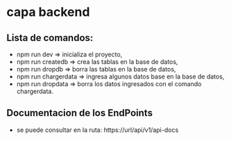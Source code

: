 # capa backend

## Lista de comandos:

- npm run dev => inicializa el proyecto,
- npm run createdb => crea las tablas en la base de datos,
- npm run dropdb => borra las tablas en la base de datos,
- npm run chargerdata => ingresa algunos datos base en la base de datos,
- npm run dropdata => borra los datos ingresados con el comando chargerdata.

## Documentacion de los EndPoints
- se puede consultar en la ruta: https://url/api/v1/api-docs
